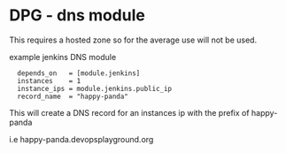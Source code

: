 # DPG - dns module

This requires a hosted zone so for the average use will not be used.

example jenkins DNS module

``` HCL
  depends_on   = [module.jenkins]
  instances    = 1
  instance_ips = module.jenkins.public_ip
  record_name  = "happy-panda"
```

This will create a DNS record for an instances ip with the prefix of happy-panda

i.e happy-panda.devopsplayground.org